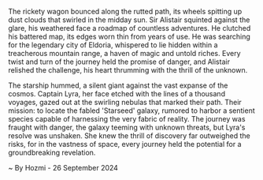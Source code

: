 
The rickety wagon bounced along the rutted path, its wheels spitting up dust clouds that swirled in the midday sun.  Sir Alistair squinted against the glare, his weathered face a roadmap of countless adventures. He clutched his battered map, its edges worn thin from years of use.  He was searching for the legendary city of Eldoria, whispered to lie hidden within a treacherous mountain range, a haven of magic and untold riches.  Every twist and turn of the journey held the promise of danger, and Alistair relished the challenge, his heart thrumming with the thrill of the unknown. 

The starship hummed, a silent giant against the vast expanse of the cosmos. Captain Lyra, her face etched with the lines of a thousand voyages, gazed out at the swirling nebulas that marked their path.  Their mission: to locate the fabled 'Starseed' galaxy, rumored to harbor a sentient species capable of harnessing the very fabric of reality.  The journey was fraught with danger, the galaxy teeming with unknown threats, but Lyra's resolve was unshaken.  She knew the thrill of discovery far outweighed the risks, for in the vastness of space, every journey held the potential for a groundbreaking revelation. 

~ By Hozmi - 26 September 2024
